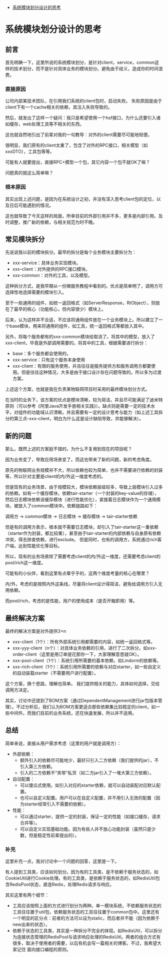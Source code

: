 - [系统模块划分设计的思考](https://www.cnblogs.com/Tiancheng-Duan/p/12776537.html)

# 系统模块划分设计的思考

## 前言

首先明确一下，这里所说的系统模块划分，是针对client，service，common这样的技术划分，而不是针对具体业务的模块划分。避免由于歧义，造成你的时间浪费。

### 直接原因

公司内部某技术团队，在引用我们系统的client包时，启动失败。
 失败原因是由于client下有一个cache相关的依赖，其注入失败导致的。

然后，就发出了这样一个疑问：我只是希望使用一个hsf接口，为什么还要引入诸如缓存，web处理工具等不相关的东西。

这也就自然地引出了前辈对我的一句教导：对外的client需要尽可能地轻便。

很明显，我们原有的client太重了，包含了对外的RPC接口，相关模型（如xxxDTO），工具包等等。

可能有人就要提出，直接RPC+模型一个包，其它内容一个包不就OK了嘛？

问题真的就这么简单嘛？

### 根本原因

其实出现上述问题，是因为在系统设计之初，并没有深入思考client包的定位，以及日后可能遇到的情况。

这也就导致了今天这样的局面，所幸目前的外部引用并不多，更多是内部引用。及时调整，推广新的依赖，与相关规范为时不晚。

## 常见模块拆分

先说说我以前的模块拆分。最早的拆分是每个业务模块主要拆分为：

- xxx-service：具体业务实现模块。
- xxx-client：对外提供的RPC接口模块。
- xxx-common：对外的工具，以及模型。

这种拆分方式，是我早期从一份微服务教程中看到的。优点是简单明了，调用方可选择性地选择需要的模块引入。

至于一些通用的组件，如统一返回格式（如ServerResponse，RtObject），则放在了最早的核心（功能核心，但内容很少）模块上。

后来，认为这样并不合适，不应该将通用组件放在一个业务模块上。所以建立了一个base模块，用来将通用的组件，如工具，统一返回格式等都放入其中。

另外，将每个服务都有的xxx-common模块给取消了。将其中的模型，放入了xxx-client，毕竟是外部调用需要的。将其中的工具，根据需要进行拆分：

- base：多个服务都会使用的。
- xxx-service：只有这个服务本身使用
- xxx-client：有限的服务使用，并且往往是服务提供方和服务调用方都要使用。但是往往这种情况，大多是由于接口设计存在问题导致的。所以多为过渡方案。

上述这个方案，也就是我在负责某物联网项目时采用的最终模块划分方式。

在当时的业务下，该方案的优点是模块清晰，较为简洁，并且尽可能满足了迪米特原则（可以参考《阿里Java开发手册相关实践》）。缺点则是需要一定的技术水平，对组件的功能域认识清晰。并且需要有一定的设计思考与能力（如上述工具拆分的第三点-xxx-client，明白为什么这是设计缺陷导致，并能够解决）。

## 新的问题

那么，既然上述的方案挺不错的，为什么不复用到现在的项目呢？

因为业务变了，导致应用场景变了。而这也带来了新的问题，新的考虑角度。

原先的物联网业务规模并不大，所以依赖也较为简单，也并不需要进行依赖的封装等，所以针对主要是client的内/外这一维度考虑的。

但是现有的业务场景，由于规模较大，模块依赖层级较多，导致上层模块引入过多的依赖。如有一个缓存模块，依赖tair-starter（一个封装的key-value的存储），然后日志模块依赖该缓存模块（进行性能优化），紧接着日志模块作为一个通用模块，被放入了common模块中。依赖链路如下：

调用方 -> common模块 -> 日志模块 -> 缓存模块 -> tair-starter依赖

但是有的调用方表示，根本就不需要日志模块，却引入了tair-starter这一重依赖（starter作为封装，都比较重），甚至由于tair-starter的内部依赖与自身原有依赖冲突，得去排查依赖，进行exclude。
 但是同时，也有的调用方，系统通过rich客户端，达到性能优化等目标。

所以，现有的业务场景除了需要考虑client的内/外这一维度，还需要考虑client的pool/rich这一维度。

可能有的小伙伴，看到这里有点晕乎乎的，这两个维度考量的核心在哪里？

内/外，考虑的是按照内外这条线，尽量将client设计得简洁，避免给调用方引入无用依赖。

而pool/rich，考虑的是性能，用户的使用成本（是否开箱即用）等。

## 最终解决方案

最终的解决方案是对外提供3+n

- xxx-client（1个）：所有外部系统引用都需要的内容，如统一返回格式等。
- xxx-yyy-client（n个）：对具体业务依赖的引用，进行了二次拆分。如xxx-order-client（这里是用订单提花那你一下，大家理解意思就OK）。
- xxx-pool-client（1个）：系统引用所需要的基本依赖，如Lindorm的依赖等。
- xxx-rich-client（1个）：系统引用所需要的依赖与对应starter，如一些自定义的自动装载starter（不需要用户进行配置）。

这个方案，换个思路，理解也简单。
 我们提供相关的能力，具体如何选择，交给调用方决定。

其实，讨论中还提到了BOM方案（通过DependentManagement进行jar包版本管理）。不过分析后，我们认为BOM方案更适合那些依赖集比较稳定的client，如一些中间件。而我们目前的业务系统，还在快速发展，所以并不适用。

## 总结

简单来说，直接从用户需求考虑（这里的用户就是调用方）：

- 外部依赖：
  - 额外引入的依赖尽可能地少，最好只引入二方依赖（我们提供的jar），不引入第三方依赖。
  - 引入的二方依赖不“夹带”私货（如二方jar引入了一堆大第三方依赖）。
- 自动配置：
  - 可以傻瓜式使用。如引入对应的starter依赖，就可以自动装配对应默认配置。
  - 也可以自定义配置。用户可以在自定义配置，并不用引入无效的配置（因为starter经常引入不需要的依赖）。
- 性能：
  - 可以通过starter，提供一定的封装，保证一定的性能（如接口缓存，请求合并等）。
  - 可以自定义实现基础功能。因为有些人并不放心功能封装（虽然只是少数，但是稳定性前辈提出的）。

### 补充

这里补充一点，我对讨论中一个问题的回答，这里提一下。

有人提到工具类，应该如何划分。因为有的工具类，是不依赖于服务状态的，如CookieUtil进行Cookie处理。有的工具类，是依赖于服务状态的，如RedisUtil包含RedisPool状态，直连Redis，处理Redis请求与响应。

其实这里有两个细节：

- 工具应该按照上面的方式进行划分为两种。单一模块系统，不依赖服务状态的工具往往置于util包，依赖服务状态的工具往往置于common包中。这里还有一个明显的区分点：前者的方法可以设为static，而后者并不能（因为依赖于new出来的状态）。
- 依赖于状态的工具类，其实是一种拆分不完全的体现。如RedisUtil，可以拆分为连接状态管理的RedisPool与请求响应处理的RedisUitl。两者的组合方式有很多，取决于使用者的需要，以后有机会写一篇相关的博客。不过，我希望大家记住 面向接口编程的原则。